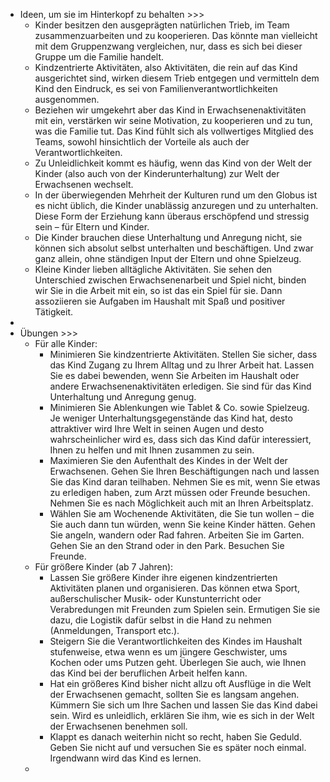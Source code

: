 - Ideen, um sie im Hinterkopf zu behalten >>>
    - Kinder besitzen den ausgeprägten natürlichen Trieb, im Team zusammenzuarbeiten und zu kooperieren. Das könnte man vielleicht mit dem Gruppenzwang vergleichen, nur, dass es sich bei dieser Gruppe um die Familie handelt.
    - Kindzentrierte Aktivitäten, also Aktivitäten, die rein auf das Kind ausgerichtet sind, wirken diesem Trieb entgegen und vermitteln dem Kind den Eindruck, es sei von Familienverantwortlichkeiten ausgenommen. 
    - Beziehen wir umgekehrt aber das Kind in Erwachsenenaktivitäten mit ein, verstärken wir seine Motivation, zu kooperieren und zu tun, was die Familie tut. Das Kind fühlt sich als vollwertiges Mitglied des Teams, sowohl hinsichtlich der Vorteile als auch der Verantwortlichkeiten. 
    - Zu Unleidlichkeit kommt es häufig, wenn das Kind von der Welt der Kinder (also auch von der Kinderunterhaltung) zur Welt der Erwachsenen wechselt. 
    - In der überwiegenden Mehrheit der Kulturen rund um den Globus ist es nicht üblich, die Kinder unablässig anzuregen und zu unterhalten. Diese Form der Erziehung kann überaus erschöpfend und stressig sein – für Eltern und Kinder. 
    - Die Kinder brauchen diese Unterhaltung und Anregung nicht, sie können sich absolut selbst unterhalten und beschäftigen. Und zwar ganz allein, ohne ständigen Input der Eltern und ohne Spielzeug.
    - Kleine Kinder lieben alltägliche Aktivitäten. Sie sehen den Unterschied zwischen Erwachsenenarbeit und Spiel nicht, binden wir Sie in die Arbeit mit ein, so ist das ein Spiel für sie. Dann assoziieren sie Aufgaben im Haushalt mit Spaß und positiver Tätigkeit.
- 
- Übungen >>>
    - Für alle Kinder: 
        - Minimieren Sie kindzentrierte Aktivitäten. Stellen Sie sicher, dass das Kind Zugang zu Ihrem Alltag und zu Ihrer Arbeit hat. Lassen Sie es dabei bewenden, wenn Sie Arbeiten im Haushalt oder andere Erwachsenenaktivitäten erledigen. Sie sind für das Kind Unterhaltung und Anregung genug. 
        - Minimieren Sie Ablenkungen wie Tablet & Co. sowie Spielzeug. Je weniger Unterhaltungsgegenstände das Kind hat, desto attraktiver wird Ihre Welt in seinen Augen und desto wahrscheinlicher wird es, dass sich das Kind dafür interessiert, Ihnen zu helfen und mit Ihnen zusammen zu sein. 
        - Maximieren Sie den Aufenthalt des Kindes in der Welt der Erwachsenen. Gehen Sie Ihren Beschäftigungen nach und lassen Sie das Kind daran teilhaben. Nehmen Sie es mit, wenn Sie etwas zu erledigen haben, zum Arzt müssen oder Freunde besuchen. Nehmen Sie es nach Möglichkeit auch mit an Ihren Arbeitsplatz.
        - Wählen Sie am Wochenende Aktivitäten, die Sie tun wollen – die Sie auch dann tun würden, wenn Sie keine Kinder hätten. Gehen Sie angeln, wandern oder Rad fahren. Arbeiten Sie im Garten. Gehen Sie an den Strand oder in den Park. Besuchen Sie Freunde. 
    - Für größere Kinder (ab 7 Jahren): 
        - Lassen Sie größere Kinder ihre eigenen kindzentrierten Aktivitäten planen und organisieren. Das können etwa Sport, außerschulischer Musik- oder Kunstunterricht oder Verabredungen mit Freunden zum Spielen sein. Ermutigen Sie sie dazu, die Logistik dafür selbst in die Hand zu nehmen (Anmeldungen, Transport etc.). 
        - Steigern Sie die Verantwortlichkeiten des Kindes im Haushalt stufenweise, etwa wenn es um jüngere Geschwister, ums Kochen oder ums Putzen geht. Überlegen Sie auch, wie Ihnen das Kind bei der beruflichen Arbeit helfen kann. 
        - Hat ein größeres Kind bisher nicht allzu oft Ausflüge in die Welt der Erwachsenen gemacht, sollten Sie es langsam angehen. Kümmern Sie sich um Ihre Sachen und lassen Sie das Kind dabei sein. Wird es unleidlich, erklären Sie ihm, wie es sich in der Welt der Erwachsenen benehmen soll. 
        - Klappt es danach weiterhin nicht so recht, haben Sie Geduld. Geben Sie nicht auf und versuchen Sie es später noch einmal. Irgendwann wird das Kind es lernen.
    - 
